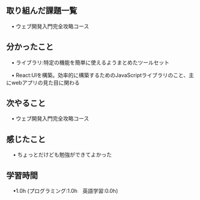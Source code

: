 ## 取り組んだ課題一覧

 　• ウェブ開発入門完全攻略コース

## 分かったこと

 　• ライブラリ:特定の機能を簡単に使えるようまとめたツールセット

 　• React:UIを構築。効率的に構築するためのJavaScriptライブラリのこと、主にwebアプリの見た目に関わる

## 次やること　
           
 　• ウェブ開発入門完全攻略コース

## 感じたこと

　 • ちょっとだけども勉強ができてよかった

## 学習時間

　 •1.0h (プログラミング:1.0h　英語学習:0.0h)